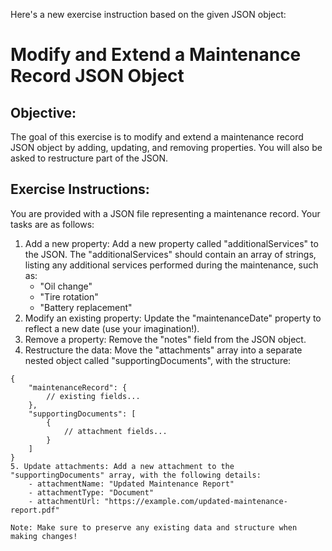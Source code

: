 Here's a new exercise instruction based on the given JSON object:

# Modify and Extend a Maintenance Record JSON Object

## Objective:
The goal of this exercise is to modify and extend a maintenance record JSON object by adding, updating, and removing properties. You will also be asked to restructure part of the JSON.

## Exercise Instructions:

You are provided with a JSON file representing a maintenance record.
Your tasks are as follows:

1. Add a new property: Add a new property called "additionalServices" to the JSON. The "additionalServices" should contain an array of strings, listing any additional services performed during the maintenance, such as:
    - "Oil change"
    - "Tire rotation"
    - "Battery replacement"
2. Modify an existing property: Update the "maintenanceDate" property to reflect a new date (use your imagination!).
3. Remove a property: Remove the "notes" field from the JSON object.
4. Restructure the data: Move the "attachments" array into a separate nested object called "supportingDocuments", with the structure:
```
{
    "maintenanceRecord": {
        // existing fields...
    },
    "supportingDocuments": [
        {
            // attachment fields...
        }
    ]
}
5. Update attachments: Add a new attachment to the "supportingDocuments" array, with the following details:
    - attachmentName: "Updated Maintenance Report"
    - attachmentType: "Document"
    - attachmentUrl: "https://example.com/updated-maintenance-report.pdf"

Note: Make sure to preserve any existing data and structure when making changes!